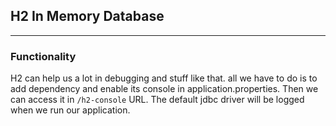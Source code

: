 ## H2 In Memory Database

***

### Functionality

H2 can help us a lot in debugging and stuff like that. all we have to do is to add
dependency and enable its console in application.properties. Then
we can access it in `/h2-console` URL. The default jdbc driver
will be logged when we run our application.